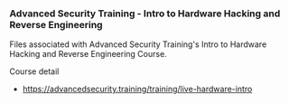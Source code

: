 ### Advanced Security Training - Intro to Hardware Hacking and Reverse Engineering
Files associated with Advanced Security Training's Intro to Hardware Hacking and Reverse Engineering Course.

Course detail
- https://advancedsecurity.training/training/live-hardware-intro
